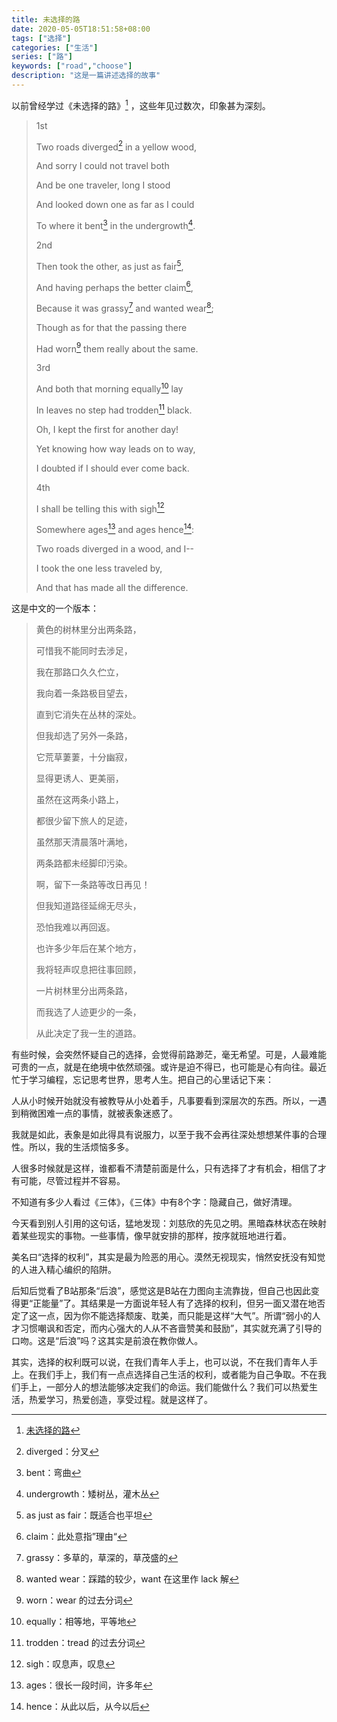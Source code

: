 ```yaml
---
title: 未选择的路
date: 2020-05-05T18:51:58+08:00
tags: ["选择"]
categories: ["生活"]
series: ["路"]
keywords: ["road","choose"]
description: "这是一篇讲述选择的故事"
---
```


以前曾经学过《未选择的路》[^1] ，这些年见过数次，印象甚为深刻。

> 1st
>
> Two roads diverged[^2] in a yellow wood,
>
> And sorry I could not travel both
>
> And be one traveler, long I stood
>
> And looked down one as far as I could
>
> To where it bent[^3] in the undergrowth[^4].
>
> 2nd
>
> Then took the other, as just as fair[^5],
>
> And having perhaps the better claim[^6],
>
> Because it was grassy[^7] and wanted wear[^8];
>
> Though as for that the passing there
>
> Had worn[^9] them really about the same.
>
> 3rd
>
> And both that morning equally[^10] lay
>
> In leaves no step had trodden[^11] black.
>
> Oh, I kept the first for another day!
>
> Yet knowing how way leads on to way,
>
> I doubted if I should ever come back.
>
> 4th
>
> I shall be telling this with sigh[^12]
>
> Somewhere ages[^13] and ages hence[^14]:
>
> Two roads diverged in a wood, and I--
>
> I took the one less traveled by,
>
> And that has made all the difference.
>

这是中文的一个版本：

> 黄色的树林里分出两条路，
>
> 可惜我不能同时去涉足，
>
> 我在那路口久久伫立，
>
> 我向着一条路极目望去，
>
> 直到它消失在丛林的深处。
>
> 但我却选了另外一条路，
>
> 它荒草萋萋，十分幽寂，
>
> 显得更诱人、更美丽，
>
> 虽然在这两条小路上，
>
> 都很少留下旅人的足迹，
>
> 虽然那天清晨落叶满地，
>
> 两条路都未经脚印污染。
>
> 啊，留下一条路等改日再见！
>
> 但我知道路径延绵无尽头，
>
> 恐怕我难以再回返。
>
> 也许多少年后在某个地方，
>
> 我将轻声叹息把往事回顾，
>
> 一片树林里分出两条路，
>
> 而我选了人迹更少的一条，
>
> 从此决定了我一生的道路。

有些时候，会突然怀疑自己的选择，会觉得前路渺茫，毫无希望。可是，人最难能可贵的一点，就是在绝境中依然顽强。或许是迫不得已，也可能是心有向往。最近忙于学习编程，忘记思考世界，思考人生。把自己的心里话记下来：

人从小时候开始就没有被教导从小处着手，凡事要看到深层次的东西。所以，一遇到稍微困难一点的事情，就被表象迷惑了。

我就是如此，表象是如此得具有说服力，以至于我不会再往深处想想某件事的合理性。所以，我的生活烦恼多多。

人很多时候就是这样，谁都看不清楚前面是什么，只有选择了才有机会，相信了才有可能，尽管过程并不容易。

不知道有多少人看过《三体》，《三体》中有8个字：隐藏自己，做好清理。

今天看到别人引用的这句话，猛地发现：刘慈欣的先见之明。黑暗森林状态在映射着某些现实的事物。一些事情，像早就安排的那样，按序就班地进行着。

美名曰“选择的权利”，其实是最为险恶的用心。漠然无视现实，悄然安抚没有知觉的人进入精心编织的陷阱。

后知后觉看了B站那条“后浪”，感觉这是B站在力图向主流靠拢，但自己也因此变得更“正能量”了。其结果是一方面说年轻人有了选择的权利，但另一面又潜在地否定了这一点，因为你不能选择颓废、耽美，而只能是这样“大气”。所谓“弱小的人才习惯嘲讽和否定，而内心强大的人从不吝啬赞美和鼓励”，其实就充满了引导的口吻。这是“后浪”吗？这其实是前浪在教你做人。

其实，选择的权利既可以说，在我们青年人手上，也可以说，不在我们青年人手上。在我们手上，我们有一点点选择自己生活的权利，或者能为自己争取。不在我们手上，一部分人的想法能够决定我们的命运。我们能做什么？我们可以热爱生活，热爱学习，热爱创造，享受过程。就是这样了。

[^1]: [未选择的路](https://baike.baidu.com/item/未选择的路/79357)
[^2]: diverged：分叉
[^3]: bent：弯曲
[^4]: undergrowth：矮树丛，灌木丛
[^5]: as just as fair：既适合也平坦
[^6]: claim：此处意指”理由“
[^7]: grassy：多草的，草深的，草茂盛的
[^8]: wanted wear：踩踏的较少，want 在这里作 lack 解
[^9]: worn：wear 的过去分词
[^10]: equally：相等地，平等地
[^11]: trodden：tread 的过去分词
[^12]: sigh：叹息声，叹息
[^13]: ages：很长一段时间，许多年
[^14]: hence：从此以后，从今以后

